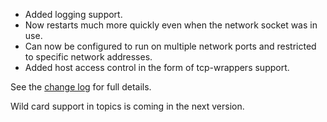 <!--
.. title: Version 0.3 released
.. slug: version-0-3-released
.. date: 2009-12-17 10:52:55
.. tags: Releases
.. category:
.. link:
.. description:
.. type: text
-->

* Added logging support.
* Now restarts much more quickly even when the network socket was in use.
* Can now be configured to run on multiple network ports and restricted to
  specific network addresses.
* Added host access control in the form of tcp-wrappers support.

See the [change log](/ChangeLog.txt) for full details.

Wild card support in topics is coming in the next version.
